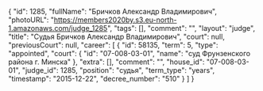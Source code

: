 {
    "id": 1285,
    "fullName": "Бричков Александр Владимирович",
    "photoURL": "https://members2020by.s3.eu-north-1.amazonaws.com/judge_1285",
    "tags": [],
    "comment": "",
    "layout": "judge",
    "title": "Судья Бричков Александр Владимирович",
    "court": null,
    "previousCourt": null,
    "career": [
        {
            "id": 58135,
            "term": 5,
            "type": "appointed",
            "court": {
                "id": "07-008-03-01",
                "name": "суд Фрунзенского района г. Минска"
            },
            "extra": [],
            "comment": "",
            "house_id": "07-008-03-01",
            "judge_id": 1285,
            "position": "судья",
            "term_type": "years",
            "timestamp": "2015-12-22",
            "decree_number": "510"
        }
    ]
}